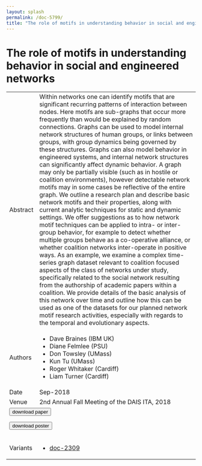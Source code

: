```yaml
---
layout: splash
permalink: /doc-5799/
title: "The role of motifs in understanding behavior in social and engineered networks"
---
```


# The role of motifs in understanding behavior in social and engineered networks

<table>
    <tbody>
    <tr>
        <td>Abstract</td>
        <td>Within networks one can identify motifs that are significant recurring patterns of interaction between nodes. Here motifs are sub-graphs that occur more frequently than would be explained by random connections. Graphs can be used to model internal network structures of human groups, or links between groups, with group dynamics being governed by these structures. Graphs can also model behavior in engineered systems, and internal network structures can significantly affect dynamic behavior. A graph may only be partially visible (such as in hostile or coalition environments), however detectable network motifs may in some cases be reflective of the entire graph. We outline a research plan and describe basic network motifs and their properties, along with current analytic techniques for static and dynamic settings. We offer suggestions as to how network motif techniques can be applied to intra- or inter- group behavior, for example to detect whether multiple groups behave as a co-operative alliance, or whether coalition networks inter-operate in positive ways. As an example, we examine a complex time-series graph dataset relevant to coalition focused aspects of the class of networks under study, specifically related to the social network resulting from the authorship of academic papers within a coalition. We provide details of the basic analysis of this network over time and outline how this can be used as one of the datasets for our planned network motif research activities, especially with regards to the temporal and evolutionary aspects.</td>
    </tr>
    <tr>
        <td>Authors</td>
        <td>
            <ul>
                <li>Dave Braines (IBM UK)</li>
                <li>Diane Felmlee (PSU)</li>
                <li>Don Towsley (UMass)</li>
                <li>Kun Tu (UMass)</li>
                <li>Roger Whitaker (Cardiff)</li>
                <li>Liam Turner (Cardiff)</li>
            </ul>
        </td>
    </tr>
    <tr>
        <td>Date</td>
        <td>Sep-2018</td>
    </tr>
    <tr>
        <td>Venue</td>
        <td>2nd Annual Fall Meeting of the DAIS ITA, 2018</td>
    </tr>
        <tr>
            <td colspan="2">
                <form method="get" action="https://dais-ita.org/sites/default/files/2448.pdf">
                    <button type="submit">download paper</button>
                </form>
                <form method="get" action="https://dais-ita.org/sites/default/files/2448_poster.pdf">
                    <button type="submit">download poster</button>
                </form>
            </td>
        </tr>
        <tr>
            <td>Variants</td>
            <td>
                <ul>
                    <li><a href="\doc-2309\">doc-2309</a></li>
                </ul>
            </td>
        </tr>
    </tbody>
</table>

